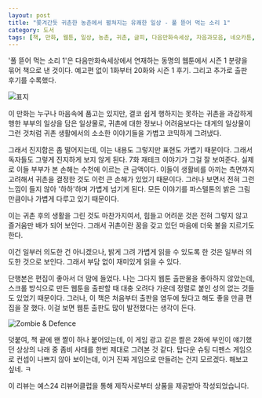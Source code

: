 ```yaml
---
layout: post
title: "쫒겨간듯 귀촌한 농촌에서 펼쳐지는 유쾌한 일상 - 풀 뜯어 먹는 소리 1"
category: 도서
tags: [책, 만화, 웹툰, 일상, 농촌, 귀촌, 글피, 다음만화속세상, 자음과모음, 네오카툰, 서평, 예스24 리뷰어클럽]
---
```


'풀 뜯어 먹는 소리 1'은
다음만화속세상에서 연재하는 동명의 웹툰에서
시즌 1 분량을 묶어 책으로 낸 것이다.
예고편 없이 1화부터 20화와 시즌 1 후기. 그리고 추가로 출판 후기를 수록했다.

![표지](https://lh3.googleusercontent.com/-8JE_iKpIEWs/WdPgCF94xJI/AAAAAAAAYG4/e3YsnEkVZBYwt03rfW8qena7whIzKTtlgCE0YBhgL/s480/grass-sound-book.jpg)

이 만화는 누구나 마음속에 품고는 있지만,
결코 쉽게 행하지는 못하는 귀촌을
과감하게 행한 부부의 일상을 담은 일상물로,
귀촌에 대한 정보나 어려움보다는
대게의 일상물이 그런 것처럼 귀촌 생활에서의 소소한 이야기들을
가볍고 코믹하게 그려냈다.

그래서 진지함은 좀 떨어지는데,
이는 내용도 그렇지만 표현도 가볍기 때문이다.
그래서 독자들도 그렇게 진지하게 보지 않게 된다.
7화 재테크 이야기가 그걸 잘 보여준다.
실제로 이들 부부가 본 손해는 수천에 이르는 큰 금액이다.
이들이 생활비를 아끼는 측면까지 고려해서 귀촌을 결정한 것도
이런 큰 손해가 있었기 때문이다.
그러나 보면서 전혀 그런 느낌이 들지 않아 '하하'하며 가볍게 넘기게 된다.
모든 이야기를 파스텔톤의 밝은 그림만큼이나 가볍게 다루고 있기 때문이다.

이는 귀촌 후의 생활을 그린 것도 마찬가지여서,
힘들고 어려운 것은 전혀 그렇지 않고
즐거움만 배가 되어 보인다.
그래서 귀촌이란 꿈을 갖고 있던 마음에 더욱 불을 지르기도 한다.

이건 일부러 의도한 건 아니겠으나,
밝게 그려 가볍게 읽을 수 있도록 한 것은 일부러 의도한 것으로 보인다.
그래서 부담 없이 재미있게 읽을 수 있다.

단행본은 편집이 좋아서 더 맘에 들었다.
나는 그다지 웹툰 출판물을 좋아하지 않았는데,
스크롤 방식으로 만든 웹툰을 출판할 때
대충 오려다 가운데 정렬로 붙인 성의 없는 것들도 있었기 때문이다.
그러나, 이 책은 처음부터 출판을 염두에 뒀다고 해도 좋을 만큼 편집을 잘 했다.
이걸 보면 웹툰 출판도 많이 발전했다는 생각이 든다.

![Zombie & Defence](https://lh3.googleusercontent.com/qJGzt2qjcCYICrUEGS8kXT3KyMS-NFAQvDOsOA_mQl37P9Foq9AaQSJx-lTZLPHGwCpMUuNho1wtsw=s480)

덧붙여, 책 끝에 왠 짤이 하나 붙어있는데,
이 게임 광고 같은 짤은 2화에 부인이 얘기했던 상상의 나래 중 좀비 사태를 한번 제대로 그려본 것 같다.
탑다운 슈팅 디펜스 게임으로 컨셉이 나쁘지 않아 보이는데,
이거 진짜 게임으로 만들려는 건지 모르겠다.
해보고 싶네. ㅋ



<div class="im im-info">
이 리뷰는 예스24 리뷰어클럽을 통해 제작사로부터 상품을 제공받아 작성되었습니다.
</div>
